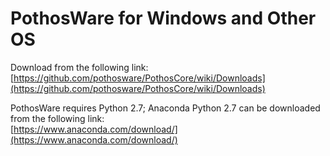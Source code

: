# PothosWare for Windows and Other OS  
  
Download from the following link:  
[https://github.com/pothosware/PothosCore/wiki/Downloads](https://github.com/pothosware/PothosCore/wiki/Downloads)  
  

PothosWare requires Python 2.7; Anaconda Python 2.7 can be downloaded from the following link:  
[https://www.anaconda.com/download/](https://www.anaconda.com/download/)  


